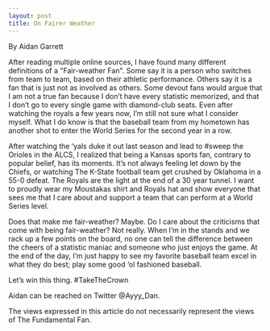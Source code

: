 ```yaml
---
layout: post
title: On Fairer Weather
---
```

By Aidan Garrett

After reading multiple online sources, I have found many different definitions of a "Fair-weather
Fan". Some say it is a person who switches from team to team, based on their athletic performance. 
Others say it is a fan that is just not as involved as others. Some devout fans would argue that I am not a 
true fan because I don’t have every statistic memorized, and that I don’t go to every single game with 
diamond-club seats. Even after watching the royals a few years now, I’m still not sure what I consider 
myself. What I do know is that the baseball team from my hometown has another shot to enter the 
World Series for the second year in a row. 

After watching the ‘yals duke it out last season and lead to #sweep the Orioles in the ALCS, I 
realized that being a Kansas sports fan, contrary to popular belief, has its moments. It’s not always 
feeling let down by the Chiefs, or watching The K-State football team get crushed by Oklahoma in a 55-0 
defeat. The Royals are the light at the end of a 30 year tunnel. I want to proudly wear my Moustakas 
shirt and Royals hat and show everyone that sees me that I care about and support a team that can 
perform at a World Series level.

Does that make me fair-weather? Maybe. Do I care about the criticisms that come with being 
fair-weather? Not really. When I’m in the stands and we rack up a few points on the board, no one can 
tell the difference between the cheers of a statistic maniac and someone who just enjoys the game. At 
the end of the day, I’m just happy to see my favorite baseball team excel in what they do best; play 
some good ‘ol fashioned baseball.

Let’s win this thing. #TakeTheCrown

Aidan can be reached on Twitter @Ayyy_Dan.

The views expressed in this article do not necessarily represent the views of The Fundamental Fan.
